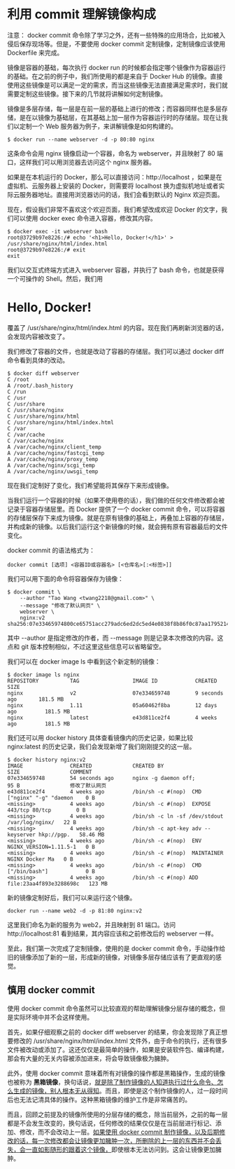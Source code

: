 # 利用 commit 理解镜像构成

注意： docker commit 命令除了学习之外，还有一些特殊的应用场合，比如被入侵后保存现场等。但是，不要使用 docker commit 定制镜像，定制镜像应该使用 Dockerfile 来完成。

镜像是容器的基础，每次执行 docker run 的时候都会指定哪个镜像作为容器运行的基础。在之前的例子中，我们所使用的都是来自于 Docker Hub 的镜像。直接使用这些镜像是可以满足一定的需求，而当这些镜像无法直接满足需求时，我们就需要定制这些镜像。接下来的几节就将讲解如何定制镜像。

镜像是多层存储，每一层是在前一层的基础上进行的修改；而容器同样也是多层存储，是在以镜像为基础层，在其基础上加一层作为容器运行时的存储层。现在让我们以定制一个 Web 服务器为例子，来讲解镜像是如何构建的。

    $ docker run --name webserver -d -p 80:80 nginx
这条命令会用 nginx 镜像启动一个容器，命名为 webserver，并且映射了 80 端口，这样我们可以用浏览器去访问这个 nginx 服务器。

如果是在本机运行的 Docker，那么可以直接访问：http://localhost ，如果是在虚拟机、云服务器上安装的 Docker，则需要将 localhost 换为虚拟机地址或者实际云服务器地址。直接用浏览器访问的话，我们会看到默认的 Nginx 欢迎页面。

现在，假设我们非常不喜欢这个欢迎页面，我们希望改成欢迎 Docker 的文字，我们可以使用 docker exec 命令进入容器，修改其内容。

    $ docker exec -it webserver bash
    root@3729b97e8226:/# echo '<h1>Hello, Docker!</h1>' > /usr/share/nginx/html/index.html
    root@3729b97e8226:/# exit
    exit
我们以交互式终端方式进入 webserver 容器，并执行了 bash 命令，也就是获得一个可操作的 Shell。然后，我们用 <h1>Hello, Docker!</h1> 覆盖了 /usr/share/nginx/html/index.html 的内容。现在我们再刷新浏览器的话，会发现内容被改变了。

我们修改了容器的文件，也就是改动了容器的存储层。我们可以通过 docker diff 命令看到具体的改动。

    $ docker diff webserver
    C /root
    A /root/.bash_history
    C /run
    C /usr
    C /usr/share
    C /usr/share/nginx
    C /usr/share/nginx/html
    C /usr/share/nginx/html/index.html
    C /var
    C /var/cache
    C /var/cache/nginx
    A /var/cache/nginx/client_temp
    A /var/cache/nginx/fastcgi_temp
    A /var/cache/nginx/proxy_temp
    A /var/cache/nginx/scgi_temp
    A /var/cache/nginx/uwsgi_temp

现在我们定制好了变化，我们希望能将其保存下来形成镜像。

当我们运行一个容器的时候（如果不使用卷的话），我们做的任何文件修改都会被记录于容器存储层里。而 Docker 提供了一个 docker commit 命令，可以将容器的存储层保存下来成为镜像。就是在原有镜像的基础上，再叠加上容器的存储层，并构成新的镜像。以后我们运行这个新镜像的时候，就会拥有原有容器最后的文件变化。

docker commit 的语法格式为：

    docker commit [选项] <容器ID或容器名> [<仓库名>[:<标签>]]
我们可以用下面的命令将容器保存为镜像：

    $ docker commit \
        --author "Tao Wang <twang2218@gmail.com>" \
        --message "修改了默认网页" \
        webserver \
        nginx:v2
    sha256:07e33465974800ce65751acc279adc6ed2dc5ed4e0838f8b86f0c87aa1795214
其中 --author 是指定修改的作者，而 --message 则是记录本次修改的内容。这点和 git 版本控制相似，不过这里这些信息可以省略留空。

我们可以在 docker image ls 中看到这个新定制的镜像：

    $ docker image ls nginx
    REPOSITORY          TAG                 IMAGE ID            CREATED             SIZE
    nginx               v2                  07e334659748        9 seconds ago       181.5 MB
    nginx               1.11                05a60462f8ba        12 days ago         181.5 MB
    nginx               latest              e43d811ce2f4        4 weeks ago         181.5 MB

我们还可以用 docker history 具体查看镜像内的历史记录，如果比较 nginx:latest 的历史记录，我们会发现新增了我们刚刚提交的这一层。

    $ docker history nginx:v2
    IMAGE               CREATED             CREATED BY                                      SIZE                COMMENT
    07e334659748        54 seconds ago      nginx -g daemon off;                            95 B                修改了默认网页
    e43d811ce2f4        4 weeks ago         /bin/sh -c #(nop)  CMD ["nginx" "-g" "daemon    0 B
    <missing>           4 weeks ago         /bin/sh -c #(nop)  EXPOSE 443/tcp 80/tcp        0 B
    <missing>           4 weeks ago         /bin/sh -c ln -sf /dev/stdout /var/log/nginx/   22 B
    <missing>           4 weeks ago         /bin/sh -c apt-key adv --keyserver hkp://pgp.   58.46 MB
    <missing>           4 weeks ago         /bin/sh -c #(nop)  ENV NGINX_VERSION=1.11.5-1   0 B
    <missing>           4 weeks ago         /bin/sh -c #(nop)  MAINTAINER NGINX Docker Ma   0 B
    <missing>           4 weeks ago         /bin/sh -c #(nop)  CMD ["/bin/bash"]            0 B
    <missing>           4 weeks ago         /bin/sh -c #(nop) ADD file:23aa4f893e3288698c   123 MB

新的镜像定制好后，我们可以来运行这个镜像。

    docker run --name web2 -d -p 81:80 nginx:v2

这里我们命名为新的服务为 web2，并且映射到 81 端口。访问 http://localhost:81 看到结果，其内容应该和之前修改后的 webserver 一样。

至此，我们第一次完成了定制镜像，使用的是 docker commit 命令，手动操作给旧的镜像添加了新的一层，形成新的镜像，对镜像多层存储应该有了更直观的感觉。

## 慎用 docker commit
使用 docker commit 命令虽然可以比较直观的帮助理解镜像分层存储的概念，但是实际环境中并不会这样使用。

首先，如果仔细观察之前的 docker diff webserver 的结果，你会发现除了真正想要修改的 /usr/share/nginx/html/index.html 文件外，由于命令的执行，还有很多文件被改动或添加了。这还仅仅是最简单的操作，如果是安装软件包、编译构建，那会有大量的无关内容被添加进来，将会导致镜像极为臃肿。

此外，使用 docker commit 意味着所有对镜像的操作都是黑箱操作，生成的镜像也被称为 **黑箱镜像**，换句话说，<u>就是除了制作镜像的人知道执行过什么命令、怎么生成的镜像，别人根本无从得知</u>。而且，即使是这个制作镜像的人，过一段时间后也无法记清具体的操作。这种黑箱镜像的维护工作是非常痛苦的。

而且，回顾之前提及的镜像所使用的分层存储的概念，除当前层外，之前的每一层都是不会发生改变的，换句话说，任何修改的结果仅仅是在当前层进行标记、添加、修改，而不会改动上一层。<u>如果使用 docker commit 制作镜像，以及后期修改的话，每一次修改都会让镜像更加臃肿一次，所删除的上一层的东西并不会丢失，会一直如影随形的跟着这个镜像，</u>即使根本无法访问到。这会让镜像更加臃肿。
